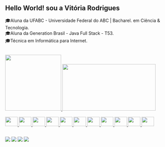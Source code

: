 <div align=>
<h2>Hello World! sou a Vitória Rodrigues <!--<img src= "https://raw.githubusercontent.com/kaueMarques/kaueMarques/master/hi.gif" width="30px"*/>-->
</div>
<div>
     
:mortar_board:Aluna da UFABC - Universidade Federal do ABC | Bacharel. em Ciência & Tecnologia. <br>
	:mortar_board:Aluna da Generation Brasil - Java Full Stack - T53. <br>
  	:mortar_board:Técnica em Informática para Internet.

 </div><br>
 <div>
  <a href="https://github.com/vitoriarodris26">
  <img height="180em" src="https://github-readme-stats.vercel.app/api?username=vitoriarodris26&show_icons=true&theme=tokyonight&include_all_commits=true&count_private=true"/>
   <img height="150em" width="300em"      src="https://github-readme-stats.vercel.app/api/top-langs/?username=vitoriarodris26&layout=compact&langs_count=7&theme=tokyonight"/>
</div> 
       
        
  

 <div style="display: inline_block"><br>
  <i class="devicon-html5-plain colored"></i>
  <img src="https://cdn.jsdelivr.net/gh/devicons/devicon/icons/html5/html5-original.svg" height="30"  width="40"  height="30" width="40" />

  <img src="https://cdn.jsdelivr.net/gh/devicons/devicon/icons/css3/css3-original.svg" height="30" width="40"  height="30" width="40" />
  <img src="https://cdn.jsdelivr.net/gh/devicons/devicon/icons/javascript/javascript-original.svg" height="30" width="40"  height="30" width="40" />
<img src="https://cdn.jsdelivr.net/gh/devicons/devicon/icons/angularjs/angularjs-plain.svg" height="30" width="40"  height="30" width="40" />
   <img src="https://cdn.jsdelivr.net/gh/devicons/devicon/icons/bootstrap/bootstrap-original.svg" height="30" width="40" />
   <img src="https://cdn.jsdelivr.net/gh/devicons/devicon/icons/figma/figma-original.svg"  height="30" width="40"  height="30" width="40" />
      <img src="https://cdn.jsdelivr.net/gh/devicons/devicon/icons/illustrator/illustrator-plain.svg" height="30" width="40"  height="30" width="40"/>
      <img src="https://cdn.jsdelivr.net/gh/devicons/devicon/icons/photoshop/photoshop-plain.svg" height="30" width="40"  height="30" width="40/>
  <img src="https://cdn.jsdelivr.net/gh/devicons/devicon/icons/php/php-plain.svg" height="30" width="40"  />
<img src="https://cdn.jsdelivr.net/gh/devicons/devicon/icons/java/java-original.svg" height="30" width="40"  height="30" width="40"  />
  <img src="https://cdn.jsdelivr.net/gh/devicons/devicon/icons/spring/spring-original.svg" height="30" width="40"  height="30" width="40"  />
  <img src="https://cdn.jsdelivr.net/gh/devicons/devicon/icons/mysql/mysql-original.svg"  height="30" width="40"  height="30" width="40"/>
      
  
</div><br>
 
  <a href="https://www.linkedin.com/in/vitoria-rodrigues-ux-ui-designer-jr-front-end-jr/" target="_blank"><img src="https://img.shields.io/badge/-LinkedIn-%230077B5?style=for-the-badge&logo=linkedin&logoColor=white" target="_blank"></a> 
      <a href="Vitória_rodris#4551" target="_blank"><img src="https://img.shields.io/badge/Discord-7289DA?style=for-the-badge&logo=discord&logoColor=white" target="_blank"></a> 
     <a href="https://www.instagram.com/vitoria.rodris/" target="_blank"><img src="https://img.shields.io/badge/-Instagram-%23E4405F?style=for-the-badge&logo=instagram&logoColor=white" target="_blank"></a>
                                                                                                                                 <a href="https://www.youtube.com/channel/UCLSApLz_pWk7gXOX1LCAAsA/featured" target="_blank"><img src="https://img.shields.io/badge/YouTube-FF0000?style=for-the-badge&logo=youtube&logoColor=white" target="_blank"></a>
     
 




  

</div>
<br>
